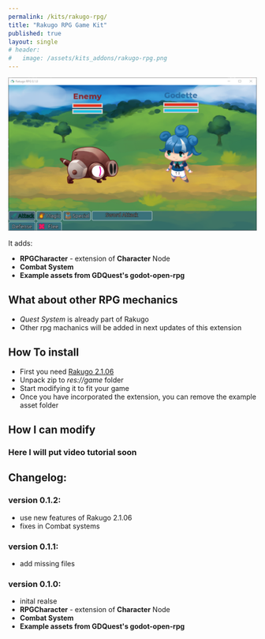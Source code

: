 ```yaml
---
permalink: /kits/rakugo-rpg/
title: "Rakugo RPG Game Kit"
published: true
layout: single
# header:
#   image: /assets/kits_addons/rakugo-rpg.png
---
```


![](/assets/kits_addons/rakugo-rpg.png)

It adds:

- **RPGCharacter** - extension of **Character** Node
- **Combat System**
- **Example assets from GDQuest's godot-open-rpg**

## What about other RPG mechanics

- *Quest System* is already part of Rakugo
- Other rpg machanics will be added in next updates of this extension

## How To install

- First you need [Rakugo 2.1.06]()
- Unpack zip to _res://game_ folder
- Start modifying it to fit your game
- Once you have incorporated the extension, you can remove the example asset folder

## How I can modify

### Here I will put video tutorial soon

## Changelog:

### version 0.1.2:

- use new features of Rakugo 2.1.06
- fixes in Combat systems

### version 0.1.1:

- add missing files 

### version 0.1.0:

- inital realse
- **RPGCharacter** - extension of **Character** Node
- **Combat System**
- **Example assets from GDQuest's godot-open-rpg**

